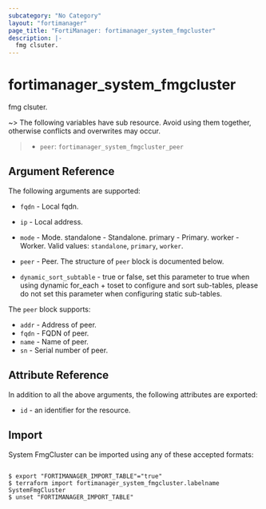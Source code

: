 ```yaml
---
subcategory: "No Category"
layout: "fortimanager"
page_title: "FortiManager: fortimanager_system_fmgcluster"
description: |-
  fmg clsuter.
---
```


# fortimanager_system_fmgcluster
fmg clsuter.

~> The following variables have sub resource. Avoid using them together, otherwise conflicts and overwrites may occur.
>- `peer`: `fortimanager_system_fmgcluster_peer`



## Argument Reference


The following arguments are supported:


* `fqdn` - Local fqdn.
* `ip` - Local address.
* `mode` - Mode. standalone - Standalone. primary - Primary. worker - Worker. Valid values: `standalone`, `primary`, `worker`.

* `peer` - Peer. The structure of `peer` block is documented below.
* `dynamic_sort_subtable` - true or false, set this parameter to true when using dynamic for_each + toset to configure and sort sub-tables, please do not set this parameter when configuring static sub-tables.

The `peer` block supports:

* `addr` - Address of peer.
* `fqdn` - FQDN of peer.
* `name` - Name of peer.
* `sn` - Serial number of peer.


## Attribute Reference

In addition to all the above arguments, the following attributes are exported:
* `id` - an identifier for the resource.

## Import

System FmgCluster can be imported using any of these accepted formats:
```

$ export "FORTIMANAGER_IMPORT_TABLE"="true"
$ terraform import fortimanager_system_fmgcluster.labelname SystemFmgCluster
$ unset "FORTIMANAGER_IMPORT_TABLE"
```

